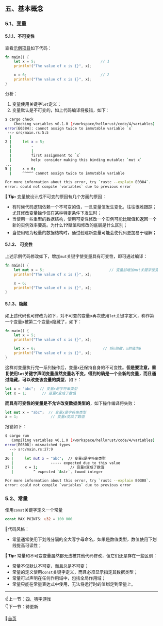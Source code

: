 ## 五、基本概念

### 5.1、变量

#### 5.1.1、不可变性
查看[示例项目](../code/4/variables/)如下代码：
```rust
fn main() {
    let x = 5;                              // 1
    println!("The value of x is {}", x);

    x = 6;                                  // 2
    println!("The value of x is {}", x);
}
```

分析：
1. 变量使用关键字`let`定义；
2. 变量默认是不可变的，如上代码编译将报错，如下：
```bash
$ cargo check
    Checking variables v0.1.0 (/workspace/hellorust/code/4/variables)
error[E0384]: cannot assign twice to immutable variable `x`
 --> src/main.rs:5:5
  |
2 |     let x = 5;
  |         -
  |         |
  |         first assignment to `x`
  |         help: consider making this binding mutable: `mut x`
...
5 |     x = 6;
  |     ^^^^^ cannot assign twice to immutable variable

For more information about this error, try `rustc --explain E0384`.
error: could not compile `variables` due to previous error
```

💌***Tip:*** 变量被设计成不可变的原因有几个方面的原因：
* 有时候代码逻辑依赖一个不可变的值，一旦变量值发生变化，往往很难跟踪；尤其修改变量操作仅在某种特定条件下发生时；  
* 当使用一些重型的数据结构，使用可变性修改一个实例可能比赋值和返回一个新的实例效率要高。为什么❓❓赋值和修改的底层是什么区别；
* 当使用较为轻量的数据结构时，通过创建新变量可能会使代码更加易于理解；

#### 5.1.2、 可变性
上述示例代码修改如下，增加`mut`关键字使变量具有可变性，即可通过编译：
```rust
fn main() {
    let mut x = 5;                              // 变量前增加mut关键字使变量具有可变性
    println!("The value of x is {}", x);

    x = 6;
    println!("The value of x is {}", x);
}
```

#### 5.1.3、隐藏
如上述代码也可修改为如下，对不可变的变量x再次使用`let`关键字定义，称作第一个变量x被第二个变量x隐藏了，如下：
```rust
fn main() {
    let x = 5;
    println!("The value of x is {}", x);

    let x = 6;                               // 将x隐藏，x的值为6
    println!("The value of x is {}", x);
}
```

这样对变量执行完一系列操作后，变量x还保持自身的不可变性。**但是要注意，重复使用`let`关键字声明变量虽然变量名不变，得到的确是一个全新的变量，而且通过隐藏，可以改变该变量的类型**，如下：
```rust
let x = "abc";  // 变量x是字符串类型
let x = 1;       // 变量x变成了数值
```

**而具有可变性的变量是不允许改变数据类型的**，如下操作编译将失败：
```rust
let mut x = "abc";  // 变量x是字符串类型
x = 1;               // 变量x变成了数值
```

报错如下：
```bash
$ cargo run
   Compiling variables v0.1.0 (/workspace/hellorust/code/4/variables)
error[E0308]: mismatched types
  --> src/main.rs:27:9
   |
26 |     let mut x = "abc";  // 变量x是字符串类型
   |                 ----- expected due to this value
27 |     x = 1;               // 变量x变成了数值
   |         ^ expected `&str`, found integer

For more information about this error, try `rustc --explain E0308`.
error: could not compile `variables` due to previous error
```

### 5.2、常量
使用`const`关键字定义一个常量
```rust
const MAX_POINTS: u32 = 100_000
```

🌈代码风格：
* 常量通常使用下划线分隔的全大写字母命名，如果是数值类型，数值使用下划线提高可读性；

💌***Tip:*** 常量和不可变变量虽然都无法被其他代码修改，但它们还是存在一些区别：
* 常量不仅默认不可变，而且总是不可变；
* 常量的定义使用`const`关键字定义，而且必须显示指定其数据类型；
* 常量可以声明在任何作用域中，包括全局作用域；
* 常量只能在常量表达式中使用，无法将运行时的值绑定到常量上。

------
☝️上一节：[四、猜字游戏](4.md)  
👇下一节：待更新


🤞[首页](../README.md)

